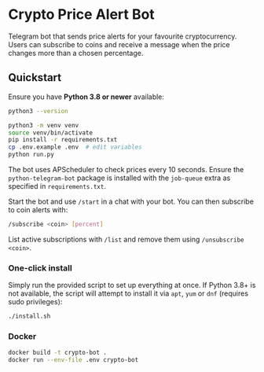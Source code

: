 # Crypto Price Alert Bot

Telegram bot that sends price alerts for your favourite cryptocurrency.
Users can subscribe to coins and receive a message when the price changes more
than a chosen percentage.

## Quickstart

Ensure you have **Python 3.8 or newer** available:

```bash
python3 --version
```

```bash
python3 -m venv venv
source venv/bin/activate
pip install -r requirements.txt
cp .env.example .env  # edit variables
python run.py
```

The bot uses APScheduler to check prices every 10 seconds. Ensure the
`python-telegram-bot` package is installed with the `job-queue` extra as
specified in `requirements.txt`.

Start the bot and use `/start` in a chat with your bot. You can then subscribe
to coin alerts with:

```bash
/subscribe <coin> [percent]
```

List active subscriptions with `/list` and remove them using
`/unsubscribe <coin>`.

### One-click install

Simply run the provided script to set up everything at once. If Python 3.8+
is not available, the script will attempt to install it via `apt`, `yum` or
`dnf` (requires sudo privileges):

```bash
./install.sh
```

### Docker

```bash
docker build -t crypto-bot .
docker run --env-file .env crypto-bot
```
